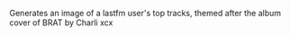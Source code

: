 Generates an image of a lastfm user's top tracks, themed after the album cover of BRAT by Charli xcx
